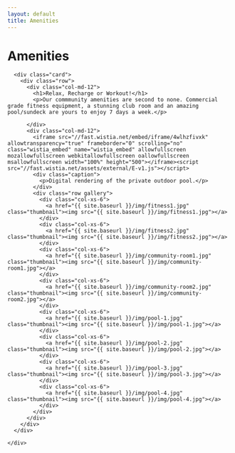 ```yaml
---
layout: default
title: Amenities
---
```


<div class="container">
  <div class="row">
    <div class="col-md-8 center-block">
      <div class="card header-card">
        <h1>Amenities</h1>
      </div>
    </div>
    <div class="col-md-12">

      <div class="card">
        <div class="row">
          <div class="col-md-12">
            <h1>Relax, Recharge or Workout!</h1>
            <p>Our commmunity amenities are second to none. Commercial grade fitness equipment, a stunning club room and an amazing pool/sundeck are yours to enjoy 7 days a week.</p>

          </div>
          <div class="col-md-12">
            <iframe src="//fast.wistia.net/embed/iframe/4wlhzfivxk" allowtransparency="true" frameborder="0" scrolling="no" class="wistia_embed" name="wistia_embed" allowfullscreen mozallowfullscreen webkitallowfullscreen oallowfullscreen msallowfullscreen width="100%" height="500"></iframe><script src="//fast.wistia.net/assets/external/E-v1.js"></script>
            <div class="caption">
              <p>Digital rendering of the private outdoor pool.</p>
            </div>
            <div class="row gallery">
              <div class="col-xs-6">
                <a href="{{ site.baseurl }}/img/fitness1.jpg" class="thumbnail"><img src="{{ site.baseurl }}/img/fitness1.jpg"></a>
              </div>
              <div class="col-xs-6">
                <a href="{{ site.baseurl }}/img/fitness2.jpg" class="thumbnail"><img src="{{ site.baseurl }}/img/fitness2.jpg"></a>
              </div>
              <div class="col-xs-6">
                <a href="{{ site.baseurl }}/img/community-room1.jpg" class="thumbnail"><img src="{{ site.baseurl }}/img/community-room1.jpg"></a>
              </div>
              <div class="col-xs-6">
                <a href="{{ site.baseurl }}/img/community-room2.jpg" class="thumbnail"><img src="{{ site.baseurl }}/img/community-room2.jpg"></a>
              </div>
              <div class="col-xs-6">
                <a href="{{ site.baseurl }}/img/pool-1.jpg" class="thumbnail"><img src="{{ site.baseurl }}/img/pool-1.jpg"></a>
              </div>
              <div class="col-xs-6">
                <a href="{{ site.baseurl }}/img/pool-2.jpg" class="thumbnail"><img src="{{ site.baseurl }}/img/pool-2.jpg"></a>
              </div>
              <div class="col-xs-6">
                <a href="{{ site.baseurl }}/img/pool-3.jpg" class="thumbnail"><img src="{{ site.baseurl }}/img/pool-3.jpg"></a>
              </div>
              <div class="col-xs-6">
                <a href="{{ site.baseurl }}/img/pool-4.jpg" class="thumbnail"><img src="{{ site.baseurl }}/img/pool-4.jpg"></a>
              </div>
            </div>
          </div>
        </div>
      </div>

    </div>
  </div>
</div>
